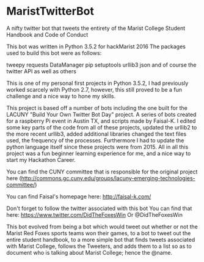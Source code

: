 # MaristTwitterBot
A nifty twitter bot that tweets the entirety of the Marist College Student Handbook and Code of Conduct


This bot was written in Python 3.5.2 for hackMarist 2016
The packages used to build this bot were as follows: 

tweepy
requests
DataManager
pip
setuptools
urllib3
json
and of course the twitter API
as well as others

This is one of my personal first projects in Python 3.5.2, I had previously worked scarcely with Python 2.7, however, this still proved to be a fun challenge and a nice way to hone my skills.

This project is based off a number of bots including the one built for the LACUNY "Build Your Own Twitter Bot Day" project. A series of bots created for a raspberry Pi event in Austin TX, and scripts made by Faisal-K. I edited some key parts of the code from all of these projects, updated the urllib2 to the more recent urllib3, added additional libraries changed the text files used, the frequency of the processes. Furthermore I had to update the python language itself since these projects were from 2015. All in all this project was a fun beginner learning experience for me, and a nice way to start my Hackathon Career.

You can find the CUNY committee that is responsible for the original project here (http://commons.gc.cuny.edu/groups/lacuny-emerging-technologies-committee/)

You can find Faisal's homepage here:
http://faisal-k.com/

Don't forget to follow the twitter associated with this bot
  You can find that here: https://www.twitter.com/DidTheFoxesWin
        Or @DidTheFoxesWin
        
        
This bot evolved from being a bot which would tweet out whether or not the Marist Red Foxes sports teams won their games, to a bot to tweet out the entire student handbook, to a more simple bot that finds tweets associated with Marist College, follows the Tweeters, and adds them to a list so as to document who is talking about Marist College; hence the @name.
